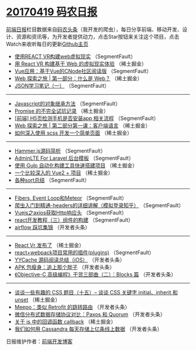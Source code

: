 # [20170419 码农日报](19.md)

[前端日报](https://qdkfweb.cn/c/news)栏目数据来自[码农头条](https://toutiao.qdkfweb.cn/)（我开发的爬虫），每日分享前端、移动开发、设计、资源和资讯等，为开发者提供动力，点击Star按钮来关注这个项目，点击Watch来收听每日的更新[Github主页](https://github.com/kujian/frontendDaily)
* [使用REACT VR构建web虚拟现实](https://toutiao.qdkfweb.cn/35226.html) （SegmentFault）
* [用 React VR 构建基于 Web 的虚拟现实体验](https://toutiao.qdkfweb.cn/35189.html) （稀土掘金）
* [Vue应用：基于Vue的CNode社区阅读版](https://toutiao.qdkfweb.cn/35225.html) （SegmentFault）
* [Web 探索之旅 | 第一部分：什么是 Web？](https://toutiao.qdkfweb.cn/35186.html) （稀土掘金）
* [JSON学习笔记（一）](https://toutiao.qdkfweb.cn/35227.html) （SegmentFault）

***
* [Javascript的对象继承方法](https://toutiao.qdkfweb.cn/35220.html) （SegmentFault）
* [Promise 的不完全试坑记录](https://toutiao.qdkfweb.cn/35193.html) （稀土掘金）
* [[前端] H5页检测手机是否安装app 相关流程](https://toutiao.qdkfweb.cn/35214.html) （SegmentFault）
* [Web 探索之旅 | 第二部分第一课：客户端语言](https://toutiao.qdkfweb.cn/35185.html) （稀土掘金）
* [如何深入使用 scss 开发一个简单页面](https://toutiao.qdkfweb.cn/35187.html) （稀土掘金）

***
* [Hammer.js源码简析](https://toutiao.qdkfweb.cn/35217.html) （SegmentFault）
* [AdminLTE For Laravel 后台模板](https://toutiao.qdkfweb.cn/35229.html) （SegmentFault）
* [使用 Gulp 自动化构建工具快速搭建项目](https://toutiao.qdkfweb.cn/35190.html) （稀土掘金）
* [一个比较深入的 Vue2 + 项目](https://toutiao.qdkfweb.cn/35192.html) （稀土掘金）
* [各种sort总结](https://toutiao.qdkfweb.cn/35223.html) （SegmentFault）

***
* [Fibers, Event Loop和Meteor](https://toutiao.qdkfweb.cn/35213.html) （SegmentFault）
* [爬虫入门到精通-headers的详细讲解（模拟登录知乎）](https://toutiao.qdkfweb.cn/35224.html) （SegmentFault）
* [Vuejs之axios获取Http响应头](https://toutiao.qdkfweb.cn/35215.html) （SegmentFault）
* [react开发教程（三）组件的构建](https://toutiao.qdkfweb.cn/35216.html) （SegmentFault）
* [airflow 踩坑集锦](https://toutiao.qdkfweb.cn/35249.html) （开发者头条）

***
* [React Vr 发布了](https://toutiao.qdkfweb.cn/35188.html) （稀土掘金）
* [react+webpack项目常用的插件(plugins)](https://toutiao.qdkfweb.cn/35218.html) （SegmentFault）
* [YYCache 源码阅读总结（iOS）](https://toutiao.qdkfweb.cn/35250.html) （开发者头条）
* [APK 包瘦身：追上那个胖子](https://toutiao.qdkfweb.cn/35251.html) （开发者头条）
* [《Objective-C 高级编程》干货三部曲（二）：Blocks 篇](https://toutiao.qdkfweb.cn/35252.html) （开发者头条）

***
* [谈谈一些有趣的 CSS 题目（十五）&#8211; 谈谈 CSS 关键字 initial、inherit 和 unset](https://toutiao.qdkfweb.cn/35191.html) （稀土掘金）
* [Meepo：类似 Retrofit 的跳转路由](https://toutiao.qdkfweb.cn/35253.html) （开发者头条）
* [微信分布式数据存储协议对比：Paxos 和 Quorum](https://toutiao.qdkfweb.cn/35244.html) （开发者头条）
* [关于 js 中的回调函数 callback](https://toutiao.qdkfweb.cn/35184.html) （稀土掘金）
* [我们如何用 Cassandra 每天存储上亿条线上数据](https://toutiao.qdkfweb.cn/35246.html) （开发者头条）

日报维护作者：[前端开发博客](https://qdkfweb.cn/) 